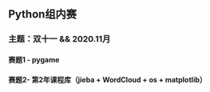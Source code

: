 ## Python组内赛 
### 主题：双十一 && 2020.11月 
#### 赛题1 -  pygame
#### 赛题2-  第2年课程库（jieba + WordCloud + os + matplotlib）
